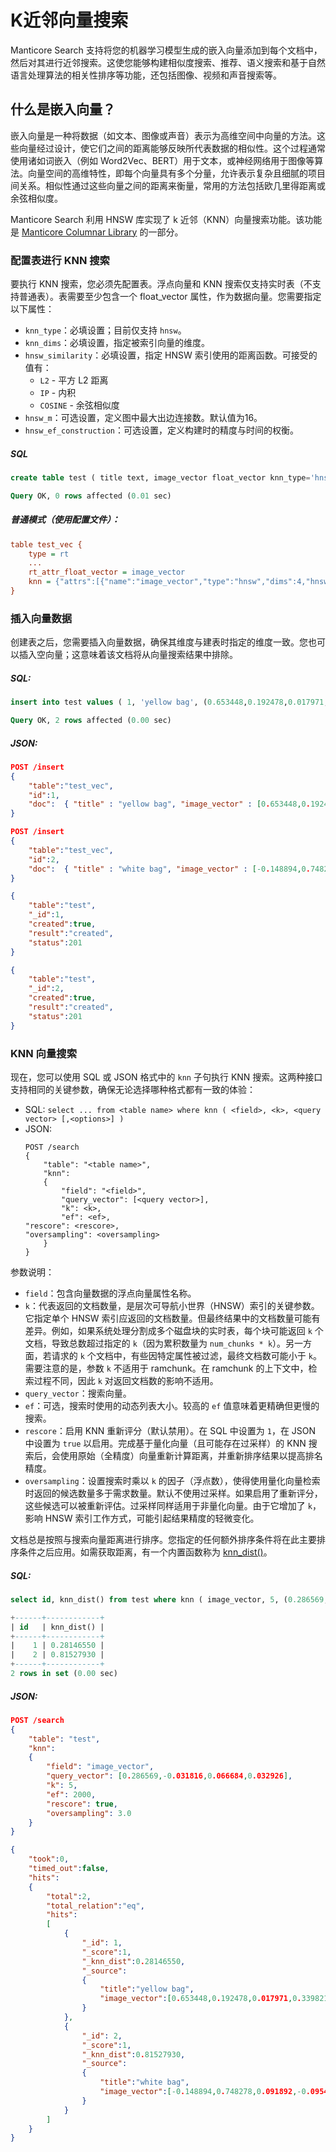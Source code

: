 # K近邻向量搜索

Manticore Search 支持将您的机器学习模型生成的嵌入向量添加到每个文档中，然后对其进行近邻搜索。这使您能够构建相似度搜索、推荐、语义搜索和基于自然语言处理算法的相关性排序等功能，还包括图像、视频和声音搜索等。

## 什么是嵌入向量？

嵌入向量是一种将数据（如文本、图像或声音）表示为高维空间中向量的方法。这些向量经过设计，使它们之间的距离能够反映所代表数据的相似性。这个过程通常使用诸如词嵌入（例如 Word2Vec、BERT）用于文本，或神经网络用于图像等算法。向量空间的高维特性，即每个向量具有多个分量，允许表示复杂且细腻的项目间关系。相似性通过这些向量之间的距离来衡量，常用的方法包括欧几里得距离或余弦相似度。

Manticore Search 利用 HNSW 库实现了 k 近邻（KNN）向量搜索功能。该功能是 [Manticore Columnar Library](https://github.com/manticoresoftware/columnar) 的一部分。

<!-- example KNN -->

### 配置表进行 KNN 搜索

要执行 KNN 搜索，您必须先配置表。浮点向量和 KNN 搜索仅支持实时表（不支持普通表）。表需要至少包含一个 float_vector 属性，作为数据向量。您需要指定以下属性：
* `knn_type`：必填设置；目前仅支持 `hnsw`。
* `knn_dims`：必填设置，指定被索引向量的维度。
* `hnsw_similarity`：必填设置，指定 HNSW 索引使用的距离函数。可接受的值有：
  - `L2` - 平方 L2 距离
  - `IP` - 内积
  - `COSINE` - 余弦相似度
* `hnsw_m`：可选设置，定义图中最大出边连接数。默认值为16。
* `hnsw_ef_construction`：可选设置，定义构建时的精度与时间的权衡。

<!-- intro -->
##### SQL

<!-- request SQL -->
```sql
create table test ( title text, image_vector float_vector knn_type='hnsw' knn_dims='4' hnsw_similarity='l2' );
```

<!-- response SQL -->

```sql
Query OK, 0 rows affected (0.01 sec)
```

<!-- intro -->
##### 普通模式（使用配置文件）：

<!-- request Config -->
```ini
table test_vec {
    type = rt
	...
    rt_attr_float_vector = image_vector
    knn = {"attrs":[{"name":"image_vector","type":"hnsw","dims":4,"hnsw_similarity":"L2","hnsw_m":16,"hnsw_ef_construction":200}]}
}
```

<!-- end -->

<!-- example knn_insert -->

### 插入向量数据

创建表之后，您需要插入向量数据，确保其维度与建表时指定的维度一致。您也可以插入空向量；这意味着该文档将从向量搜索结果中排除。

<!-- intro -->
##### SQL:

<!-- request SQL -->

```sql
insert into test values ( 1, 'yellow bag', (0.653448,0.192478,0.017971,0.339821) ), ( 2, 'white bag', (-0.148894,0.748278,0.091892,-0.095406) );
```
<!-- response SQL -->

```sql
Query OK, 2 rows affected (0.00 sec)
```

<!-- intro -->
##### JSON:

<!-- request JSON -->

```json
POST /insert
{
	"table":"test_vec",
	"id":1,
	"doc": 	{ "title" : "yellow bag", "image_vector" : [0.653448,0.192478,0.017971,0.339821] }
}

POST /insert
{
	"table":"test_vec",
	"id":2,
	"doc": 	{ "title" : "white bag", "image_vector" : [-0.148894,0.748278,0.091892,-0.095406] }
}
```

<!-- response JSON -->

```json
{
	"table":"test",
	"_id":1,
	"created":true,
	"result":"created",
	"status":201
}

{
	"table":"test",
	"_id":2,
	"created":true,
	"result":"created",
	"status":201
}
```

<!-- end -->

<!-- example knn_search -->

### KNN 向量搜索

现在，您可以使用 SQL 或 JSON 格式中的 `knn` 子句执行 KNN 搜索。这两种接口支持相同的关键参数，确保无论选择哪种格式都有一致的体验：

- SQL: `select ... from <table name> where knn ( <field>, <k>, <query vector> [,<options>] )`
- JSON:
  ```
  POST /search
  {
      "table": "<table name>",
      "knn":
      {
          "field": "<field>",
          "query_vector": [<query vector>],
          "k": <k>,
          "ef": <ef>,
  "rescore": <rescore>,
  "oversampling": <oversampling>
      }
  }
  ```

参数说明：
* `field`：包含向量数据的浮点向量属性名称。
* `k`：代表返回的文档数量，是层次可导航小世界（HNSW）索引的关键参数。它指定单个 HNSW 索引应返回的文档数量。但最终结果中的文档数量可能有差异。例如，如果系统处理分割成多个磁盘块的实时表，每个块可能返回 `k` 个文档，导致总数超过指定的 `k`（因为累积数量为 `num_chunks * k`）。另一方面，若请求的 `k` 个文档中，有些因特定属性被过滤，最终文档数可能小于 `k`。需要注意的是，参数 `k` 不适用于 ramchunk。在 ramchunk 的上下文中，检索过程不同，因此 `k` 对返回文档数的影响不适用。
* `query_vector`：搜索向量。
* `ef`：可选，搜索时使用的动态列表大小。较高的 `ef` 值意味着更精确但更慢的搜索。
* `rescore`：启用 KNN 重新评分（默认禁用）。在 SQL 中设置为 `1`，在 JSON 中设置为 `true` 以启用。完成基于量化向量（且可能存在过采样）的 KNN 搜索后，会使用原始（全精度）向量重新计算距离，并重新排序结果以提高排名精度。
* `oversampling`：设置搜索时乘以 `k` 的因子（浮点数），使得使用量化向量检索时返回的候选数量多于需求数量。默认不使用过采样。如果启用了重新评分，这些候选可以被重新评估。过采样同样适用于非量化向量。由于它增加了 `k`，影响 HNSW 索引工作方式，可能引起结果精度的轻微变化。

文档总是按照与搜索向量距离进行排序。您指定的任何额外排序条件将在此主要排序条件之后应用。如需获取距离，有一个内置函数称为 [knn_dist()](../Functions/Other_functions.md#KNN_DIST%28%29)。

<!-- intro -->
##### SQL:

<!-- request SQL -->

```sql
select id, knn_dist() from test where knn ( image_vector, 5, (0.286569,-0.031816,0.066684,0.032926), { ef=2000, oversampling=3.0, rescore=1 } );
```
<!-- response SQL -->

```sql
+------+------------+
| id   | knn_dist() |
+------+------------+
|    1 | 0.28146550 |
|    2 | 0.81527930 |
+------+------------+
2 rows in set (0.00 sec)
```

<!-- intro -->
##### JSON:

<!-- request JSON -->

```json
POST /search
{
	"table": "test",
	"knn":
	{
		"field": "image_vector",
		"query_vector": [0.286569,-0.031816,0.066684,0.032926],
		"k": 5,
		"ef": 2000, 
		"rescore": true,
		"oversampling": 3.0
	}
}
```

<!-- response JSON -->

```json
{
	"took":0,
	"timed_out":false,
	"hits":
	{
		"total":2,
		"total_relation":"eq",
		"hits":
		[
			{
				"_id": 1,
				"_score":1,
				"_knn_dist":0.28146550,
				"_source":
				{
					"title":"yellow bag",
					"image_vector":[0.653448,0.192478,0.017971,0.339821]
				}
			},
			{
				"_id": 2,
				"_score":1,
				"_knn_dist":0.81527930,
				"_source":
				{
					"title":"white bag",
					"image_vector":[-0.148894,0.748278,0.091892,-0.095406]
				}
			}
		]
	}
}
```

<!-- end -->















































































































































































































